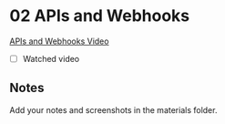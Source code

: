 # 02 APIs and Webhooks

[APIs and Webhooks Video](todo)

- [ ] Watched video

## Notes

Add your notes and screenshots in the materials folder.
